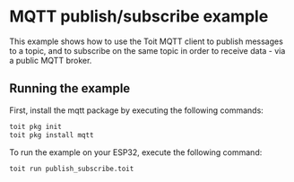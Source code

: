 # MQTT publish/subscribe example

This example shows how to use the Toit MQTT client to publish messages to a topic, and to subscribe on the same topic in order to
receive data - via a public MQTT broker.

## Running the example

First, install the mqtt package by executing the following commands:

```bash
toit pkg init
toit pkg install mqtt
```

To run the example on your ESP32, execute the following command:

```bash
toit run publish_subscribe.toit
```
